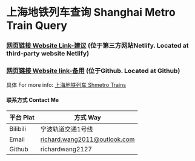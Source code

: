 # 上海地铁列车查询 Shanghai Metro Train Query
### [网页链接 Website Link-建议] (位于第三方网站Netlify. Located at third-party website Netlify)
### [网页链接 Website link-备用] (位于Github. Located at Github)

具体 For more info: [上海地铁列车 Shmetro Trains]

#### 联系方式 Contact Me
| 平台 Plat | 方式 Way |
| --- | --- |
| Bilibili | 宁波轨道交通1号线 |
| Email | richard.wang2011@outlook.com |
| Github | richardwang2127 |


[网页链接 Website link-建议]: https://sp1900.netlify.app/shmetro/
[网页链接 Website link-备用]: https://richardwang2127.github.io/shmetro/
[上海地铁列车 Shmetro Trains]: https://github.com/RichardWang2127/richardwang2127.github.io/tree/main/shmetro
